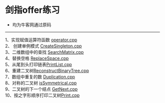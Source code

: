 # 剑指offer练习



 
- 均为牛客网通过原码

-------------------

1、实现赋值运算符函数 [operator.cpp](https://github.com/FlyingFishPeng/jianzhioffer/blob/master/operator.cpp)  
2、 创建单例模式 [CreateSingleton.cpp](https://github.com/FlyingFishPeng/jianzhioffer/blob/master/CreateSingleton.cpp)  
3、二维数组中的查找 [SearchMatrix.cpp](https://github.com/FlyingFishPeng/jianzhioffer/blob/master/SearchMatrix.cpp)  
4、替换空格 [ReplaceSpace.cpp](https://github.com/FlyingFishPeng/jianzhioffer/blob/master/ReplaceSpace.cpp)  
5、从尾到头打印链表[PrintList.cpp](https://github.com/FlyingFishPeng/jianzhioffer/blob/master/PrintList.cpp)   
6、重建二叉树[ReconstructBinaryTree.cpp](https://github.com/FlyingFishPeng/jianzhioffer/blob/master/ReconstructBinaryTree.cpp)   
7、数组中重复的数 [Duplication.cpp](https://github.com/FlyingFishPeng/jianzhioffer/blob/master/Duplication.cpp)    
8、对称的二叉树 [isSymmetrical.cpp](https://github.com/FlyingFishPeng/jianzhioffer/blob/master/isSymmetrical.cpp)     
9、二叉树的下一个结点 [GetNext.cpp](https://github.com/FlyingFishPeng/jianzhioffer/blob/master/GetNext.cpp)    
10、按之字形顺序打印二叉树[Print.cpp](https://github.com/FlyingFishPeng/jianzhioffer/blob/master/Print.cpp)  




